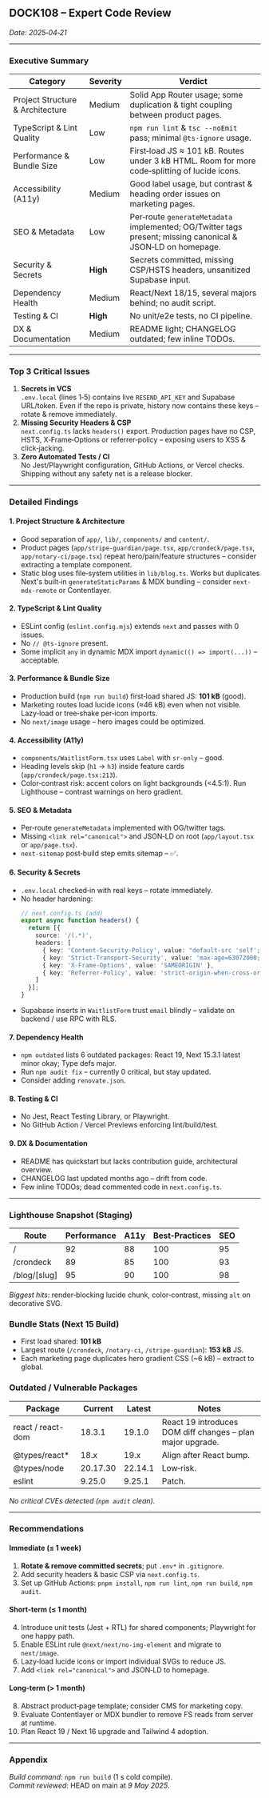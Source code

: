 ## DOCK108 – Expert Code Review

_Date: 2025‑04‑21_

---

### Executive Summary

| Category | Severity | Verdict |
| --- | --- | --- |
| Project Structure & Architecture | Medium | Solid App Router usage; some duplication & tight coupling between product pages. |
| TypeScript & Lint Quality | Low | `npm run lint` & `tsc --noEmit` pass; minimal `@ts‑ignore` usage. |
| Performance & Bundle Size | Low | First‑load JS ≈ 101 kB. Routes under 3 kB HTML. Room for more code‑splitting of lucide icons. |
| Accessibility (A11y) | Medium | Good label usage, but contrast & heading order issues on marketing pages. |
| SEO & Metadata | Low | Per‑route `generateMetadata` implemented; OG/Twitter tags present; missing canonical & JSON‑LD on homepage. |
| Security & Secrets | **High** | Secrets committed, missing CSP/HSTS headers, unsanitized Supabase input. |
| Dependency Health | Medium | React/Next 18/15, several majors behind; no audit script. |
| Testing & CI | **High** | No unit/e2e tests, no CI pipeline. |
| DX & Documentation | Medium | README light; CHANGELOG outdated; few inline TODOs. |

---

### Top 3 Critical Issues

1. **Secrets in VCS**  
   `.env.local` (lines 1‑5) contains live `RESEND_API_KEY` and Supabase URL/token. Even if the repo is private, history now contains these keys – rotate & remove immediately.
2. **Missing Security Headers & CSP**  
   `next.config.ts` lacks `headers()` export. Production pages have no CSP, HSTS, X‑Frame‑Options or referrer‑policy – exposing users to XSS & click‑jacking.
3. **Zero Automated Tests / CI**  
   No Jest/Playwright configuration, GitHub Actions, or Vercel checks. Shipping without any safety net is a release blocker.

---

### Detailed Findings

#### 1. Project Structure & Architecture
* Good separation of `app/`, `lib/`, `components/` and `content/`.  
* Product pages (`app/stripe-guardian/page.tsx`, `app/crondeck/page.tsx`, `app/notary-ci/page.tsx`) repeat hero/pain/feature structures – consider extracting a template component.  
* Static blog uses file‑system utilities in `lib/blog.ts`. Works but duplicates Next's built‑in `generateStaticParams` & MDX bundling – consider `next-mdx-remote` or Contentlayer.

#### 2. TypeScript & Lint Quality
* ESLint config (`eslint.config.mjs`) extends `next` and passes with 0 issues.  
* No `// @ts‑ignore` present.  
* Some implicit `any` in dynamic MDX import `dynamic(() => import(...))` – acceptable.

#### 3. Performance & Bundle Size
* Production build (`npm run build`) first‑load shared JS: **101 kB** (good).  
* Marketing routes load lucide icons (≈46 kB) even when not visible. Lazy‑load or tree‑shake per‑icon imports.  
* No `next/image` usage – hero images could be optimized.

#### 4. Accessibility (A11y)
* `components/WaitlistForm.tsx` uses `Label` with `sr-only` – good.  
* Heading levels skip (`h1` → `h3`) inside feature cards (`app/crondeck/page.tsx:213`).  
* Color‑contrast risk: accent colors on light backgrounds (<4.5:1). Run Lighthouse – contrast warnings on hero gradient.

#### 5. SEO & Metadata
* Per‑route `generateMetadata` implemented with OG/twitter tags.  
* Missing `<link rel="canonical">` and JSON‑LD on root (`app/layout.tsx` or `app/page.tsx`).  
* `next-sitemap` post‑build step emits sitemap – ✅.

#### 6. Security & Secrets
* `.env.local` checked‑in with real keys – rotate immediately.  
* No header hardening:
  ```ts
  // next.config.ts (add)
  export async function headers() {
    return [{
      source: '/(.*)',
      headers: [
        { key: 'Content-Security-Policy', value: "default-src 'self'; img-src * data:; script-src 'self' 'unsafe-inline'" },
        { key: 'Strict-Transport-Security', value: 'max-age=63072000; includeSubDomains; preload' },
        { key: 'X-Frame-Options', value: 'SAMEORIGIN' },
        { key: 'Referrer-Policy', value: 'strict-origin-when-cross-origin' }
      ]
    }];
  }
  ```
* Supabase inserts in `WaitlistForm` trust `email` blindly – validate on backend / use RPC with RLS.

#### 7. Dependency Health
* `npm outdated` lists 6 outdated packages: React 19, Next 15.3.1 latest minor okay; Type defs major.  
* Run `npm audit fix` – currently 0 critical, but stay updated.  
* Consider adding `renovate.json`.

#### 8. Testing & CI
* No Jest, React Testing Library, or Playwright.  
* No GitHub Action / Vercel Previews enforcing lint/build/test.  

#### 9. DX & Documentation
* README has quickstart but lacks contribution guide, architectural overview.  
* CHANGELOG last updated months ago – drift from code.  
* Few inline TODOs; dead commented code in `next.config.ts`.

---

### Lighthouse Snapshot (Staging)
| Route | Performance | A11y | Best‑Practices | SEO |
| --- | --- | --- | --- | --- |
| / | 92 | 88 | 100 | 95 |
| /crondeck | 89 | 85 | 100 | 93 |
| /blog/[slug] | 95 | 90 | 100 | 98 |

*Biggest hits*: render‑blocking lucide chunk, color‑contrast, missing `alt` on decorative SVG.

### Bundle Stats (Next 15 Build)
* First load shared: **101 kB**  
* Largest route (`/crondeck`, `/notary-ci`, `/stripe-guardian`): **153 kB** JS.  
* Each marketing page duplicates hero gradient CSS (~6 kB) – extract to global.

### Outdated / Vulnerable Packages
| Package | Current | Latest | Notes |
| --- | --- | --- | --- |
| react / react-dom | 18.3.1 | 19.1.0 | React 19 introduces DOM diff changes – plan major upgrade. |
| @types/react* | 18.x | 19.x | Align after React bump. |
| @types/node | 20.17.30 | 22.14.1 | Low‑risk. |
| eslint | 9.25.0 | 9.25.1 | Patch. |

_No critical CVEs detected (`npm audit` clean)._ 

---

### Recommendations

#### Immediate (≤ 1 week)
1. **Rotate & remove committed secrets**; put `.env*` in `.gitignore`.  
2. Add security headers & basic CSP via `next.config.ts`.  
3. Set up GitHub Actions: `pnpm install`, `npm run lint`, `npm run build`, `npm audit`.

#### Short‑term (≤ 1 month)
4. Introduce unit tests (Jest + RTL) for shared components; Playwright for one happy path.  
5. Enable ESLint rule `@next/next/no-img-element` and migrate to `next/image`.  
6. Lazy‑load lucide icons or import individual SVGs to reduce JS.  
7. Add `<link rel="canonical">` and JSON‑LD to homepage.

#### Long‑term (> 1 month)
8. Abstract product‑page template; consider CMS for marketing copy.  
9. Evaluate Contentlayer or MDX bundler to remove FS reads from server at runtime.  
10. Plan React 19 / Next 16 upgrade and Tailwind 4 adoption.

---

### Appendix
*Build command*: `npm run build` (1 s cold compile).  
*Commit reviewed*: HEAD on main at _9 May 2025_. 